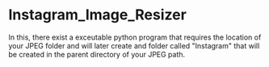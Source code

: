 # Instagram_Image_Resizer
 In this, there exist a exceutable python program that requires the location of your JPEG folder and will later create and folder called "Instagram" that will be created in the parent directory of your JPEG path.
